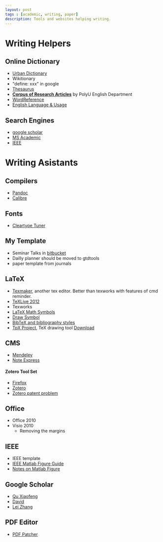 ```yaml
---
layout: post
tags : [academic, writing, paper]
description: Tools and websites helping writing.
---
```


# Writing Helpers

## Online Dictionary    
+ [Urban Dictionary](http://www.urbandictionary.com/)    
+ Wikitionary    
+ "define: xxx" in google    
+ [Thesaurus](http://thesaurus.com/)    
+ [__Corpus of Research Articles__](http://rcpce.engl.polyu.edu.hk/RACorpus/default.htm) by PolyU English Department    
+ [WordReference](http://forum.wordreference.com/index.php?s=7a7782c4c0a5f62355cb19813de51f3d)    
+ [English Language & Usage](http://english.stackexchange.com/)    

## Search Engines    
+ [google scholar](http://scholar.google.com.hk/schhp?hl=en)    
+ [MS Academic](http://academic.research.microsoft.com/)    
+ [IEEE](http://ieeexplore.ieee.org/Xplore/home.jsp?tag=1)    

# Writing Asistants

## Compilers    
+ [Pandoc](http://johnmacfarlane.net/pandoc/installing.html)    
+ [Calibre](http://calibre-ebook.com/download_windows)    

## Fonts    
+ [Cleartype Tuner](http://www.microsoft.com/typography/cleartype/tuner/step1.aspx)    

## My Template    
+ Seminar Talks in [bitbucket](https://bitbucket.org/quxiaofeng/seminartalks)    
+ Dailly planner should be moved to gtdtools    
+ paper template from journals

## LaTeX    
+ [Texmaker](http://www.xm1math.net/texmaker/download.html#windows), another tex editor. Better than texworks with features of cmd reminder.    
+ [TeXLive 2012](http://www.tug.org/texlive/)    
+ Texworks    
+ [LaTeX Math Symbols](http://web.ift.uib.no/Teori/KURS/WRK/TeX/symALL.html)    
+ [Draw Symbol](http://detexify.kirelabs.org/classify.html)    
+ [BibTeX and bibliography styles](http://amath.colorado.edu/documentation/LaTeX/reference/faq/bibstyles.html)    
+ [TpX Project](http://tpx.sourceforge.net/), TeX drawing tool [Download](https://sourceforge.net/project/showfiles.php?group_id=122576)    

## CMS    
+ [Mendeley](http://www.mendeley.com/)    
+ [Note Express](http://www.scinote.com/download_chs.htm)    

#### Zotero Tool Set    
+ [Firefox](http://www.mozilla.org/en-US/firefox/new/)    
+ [Zotero](http://www.zotero.org/support/3.0)    
+ [Zotero patent problem](http://forums.zotero.org/discussion/21282/2/what-is-the-status-of-zotero-handling-patent-references/)    

## Office    
+ Office 2010    
+ Visio 2010    
  + Removing the margins    

## IEEE    
+ IEEE template    
+ [IEEE Matlab Figure Guide](http://gubner.ece.wisc.edu/matlabLaTeXandIEEE/explain.shtml)    
+ [Notes on Matlab Figure](http://nsl.cs.surrey.sfu.ca/resources/latex-notes.html)    

## Google Scholar    
+ [Qu Xiaofeng](http://scholar.google.com.hk/citations?hl=en&user=zgRM4foAAAAJ)    
+ [David](http://scholar.google.com.hk/citations?user=IOagLnEAAAAJ&hl=en)    
+ [Lei Zhang](http://scholar.google.com.hk/citations?user=tAK5l1IAAAAJ&hl=en)      

## PDF Editor     
+ [PDF Patcher](http://pdfpatcher.cnblogs.com/)    

